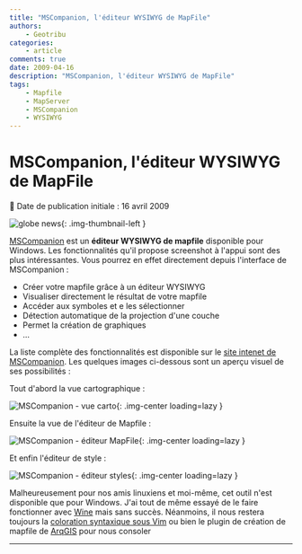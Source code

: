 ```yaml
---
title: "MSCompanion, l'éditeur WYSIWYG de MapFile"
authors:
    - Geotribu
categories:
    - article
comments: true
date: 2009-04-16
description: "MSCompanion, l'éditeur WYSIWYG de MapFile"
tags:
    - Mapfile
    - MapServer
    - MSCompanion
    - WYSIWYG
---
```


# MSCompanion, l'éditeur WYSIWYG de MapFile

:calendar: Date de publication initiale : 16 avril 2009

![globe news](https://cdn.geotribu.fr/img/internal/icons-rdp-news/world.png){: .img-thumbnail-left }

[MSCompanion](http://code.google.com/p/mscompanion/) est un **éditeur WYSIWYG de mapfile** disponible pour Windows. Les fonctionnalités qu'il propose screenshot à l'appui sont des plus intéressantes. Vous pourrez en effet directement depuis l'interface de MSCompanion :

* Créer votre mapfile grâce à un éditeur WYSIWYG
* Visualiser directement le résultat de votre mapfile
* Accéder aux symboles et e les sélectionner
* Détection automatique de la projection d'une couche
* Permet la création de graphiques
* ...

La liste complète des fonctionnalités est disponible sur le [site intenet de MSCompanion](http://code.google.com/p/mscompanion/#Features). Les quelques images ci-dessous sont un aperçu visuel de ses possibilités :

Tout d'abord la vue cartographique :

![MSCompanion - vue carto](https://cdn.geotribu.fr/img/articles-blog-rdp/serveur/MSCompanion/screenshot1.jpg  "MSCompanion - vue carto"){: .img-center loading=lazy }

Ensuite la vue de l'éditeur de Mapfile :

![MSCompanion - éditeur MapFile](https://cdn.geotribu.fr/img/articles-blog-rdp/serveur/MSCompanion/screenshot2.jpg  "MSCompanion - éditeur MapFile"){: .img-center loading=lazy }

Et enfin l'éditeur de style :

![MSCompanion - éditeur styles](https://cdn.geotribu.fr/img/articles-blog-rdp/serveur/MSCompanion/style.jpg   "MSCompanion - éditeur styles"){: .img-center loading=lazy }

Malheureusement pour nos amis linuxiens et moi-même, cet outil n'est disponible que pour Windows. J'ai tout de même essayé de le faire fonctionner avec [Wine](http://www.winehq.org/) mais sans succès. Néanmoins, il nous restera toujours la [coloration syntaxique sous Vim](http://mapserver.org/development/editing/vim.html) ou bien le plugin de création de mapfile de [ArqGIS](https://www.qgis.org/) pour nous consoler

----

<!-- geotribu:authors-block -->
